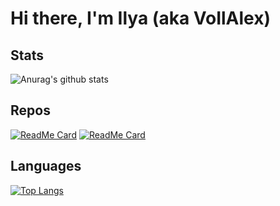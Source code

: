 # Hi there, I'm Ilya (aka VoIlAlex)

## Stats
![Anurag's github stats](https://github-readme-stats.vercel.app/api?username=voilalex&show_icons=true&theme=radical)


## Repos
[![ReadMe Card](https://github-readme-stats.vercel.app/api/pin/?username=voilalex&repo=cv2studio&theme=radical)](https://github.com/voilalex/cv2studio)
[![ReadMe Card](https://github-readme-stats.vercel.app/api/pin/?username=voilalex&repo=nyann&theme=radical)](https://github.com/voilalex/nyann)

## Languages
[![Top Langs](https://github-readme-stats.vercel.app/api/top-langs/?username=voilalex&theme=radical)](https://github.com/voilalex)
